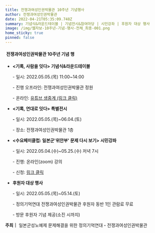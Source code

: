 ```yaml
---
title: 전쟁과여성인권박물관 10주년 기념행사
author: 전쟁과여성인권박물관
date: 2022-04-21T05:35:09.748Z
summary: 기념식&라운드테이블 | 기념전시&참여마당 | 시민강좌 | 후원자 대상 행사
image: /img/웹자보-10주년-기념-행사-전체_최종-001.png
home_sticky: true
pinned: false
---
```

####  전쟁과여성인권박물관 10주년 기념 행

* **<기록, 사람을 잇다> 기념식&라운드테이블**

  \- 일시: 2022.05.05.(목) 11:00~14:00

  \- 진행 오프라인: 전쟁과여성인권박물관 정원

  \- 온라인: [유튜브 생중계 (링크 클릭)](bit.ly/10thwarwomen)
* **<기록, 연대로 잇다> 특별전시**

  **\-** 일시: 2022.05.05.(목)~06.04.(토)

  \- 장소: 전쟁과여성인권박물관 1층
* **<수요페미클럽: 일본군'위안부' 문제 다시 보기> 시민강좌**

  \- 일시: 2022.05.04.(수)~05.25.(수) 저녁 7시

  \- 진행: 온라인(zoom) 강의

  \- 신청: [링크 클릭 ](https://womenandwarmuseum.net/learning-and-research/programs/%EC%A0%84%EC%9F%81%EA%B3%BC%EC%97%AC%EC%84%B1%EC%9D%B8%EA%B6%8C%EB%B0%95%EB%AC%BC%EA%B4%80-%EA%B0%9C%EA%B4%80-10%EC%A3%BC%EB%85%84-%EA%B8%B0%EB%85%90-%EC%8B%9C%EB%AF%BC%EA%B0%95%EC%A2%8C-%EC%88%98%EC%9A%94%ED%8E%98%EB%AF%B8%ED%81%B4%EB%9F%BD-%EC%9D%BC%EB%B3%B8%EA%B5%B0%EC%9C%84%EC%95%88%EB%B6%80-%EB%AC%B8%EC%A0%9C-%EB%8B%A4%EC%8B%9C-%EB%B3%B4%EA%B8%B0/)
* **후원자 대상 행사**

  \- 일시: 2022.05.05.(목)~05.14.(토)

  \- 정의기억연대 전쟁과여성인권박물관 후원자 동반 1인 관람료 무료

  \- 방문 후원자 기념 제공(소진 시까지)

**주최｜** 일본군성노예제 문제해결을 위한 정의기억연대・전쟁과여성인권박물관